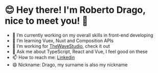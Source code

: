 # 😊 Hey there! I'm Roberto Drago, nice to meet you! 🤟

- 🔭 I’m currently working on my overall skills in front-end developing
- 🌱 I’m learning Vuex, Nuxt and Composition APIs
- 👯 I’m working for [TheWaveStudio](https://www.thewavestudio.it), check it out 
- 💬 Ask me about TypeScript, React and Vue, I feel good on these
- 📫 How to reach me: [Linkedin](https://www.linkedin.com/in/robertodrago/)
- 😄 Nickname: Drago, my surname is also my nickname
